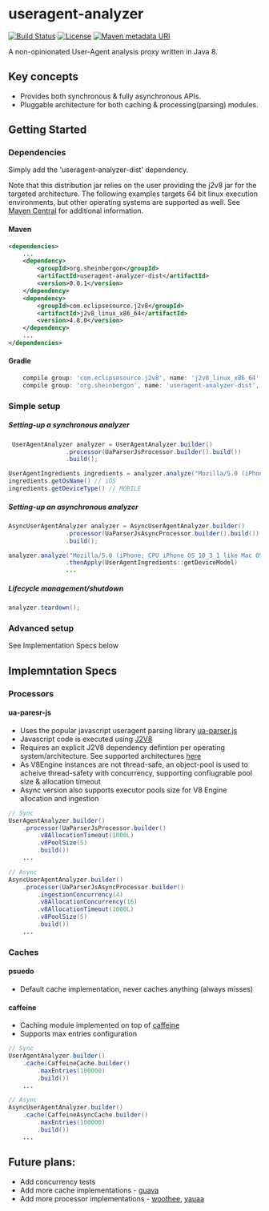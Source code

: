 # useragent-analyzer
[![Build Status](https://travis-ci.org/sheinbergon/governator-vault.svg?branch=master)](https://travis-ci.org/sheinbergon/useragent-analyzer) [![License](https://img.shields.io/badge/License-MIT-blue.svg)](https://opensource.org/licenses/MIT) [![Maven metadata URI](https://img.shields.io/maven-metadata/v/http/central.maven.org/maven2/org/sheinbergon/useragent-analyzer/maven-metadata.xml.svg)](https://img.shields.io/maven-metadata/v/http/central.maven.org/maven2/org/sheinbergon/useragent-analyzer)

A non-opinionated User-Agent analysis proxy written in Java 8.

## Key concepts
- Provides both synchronous & fully asynchronous APIs.  
- Pluggable architecture for both caching & processing(parsing) modules.

## Getting Started

### Dependencies

Simply add the 'useragent-analyzer-dist' dependency.

Note that this distribution jar relies on the user providing the j2v8 jar for the targeted architecture.
The following examples targets 64 bit linux execution environments, but other operating systems are
supported as well. See [Maven Central](https://mvnrepository.com/artifact/com.eclipsesource.j2v8) for additional information. 

#### Maven
```xml
<dependencies>
    ...
    <dependency>
        <groupId>org.sheinbergon</groupId>
        <artifactId>useragent-analyzer-dist</artifactId>
        <version>0.0.1</version>
    </dependency>
    <dependency>
        <groupId>com.eclipsesource.j2v8</groupId>
        <artifactId>j2v8_linux_x86_64</artifactId>
        <version>4.8.0</version>
    </dependency>    
    ...
</dependencies>

```
#### Gradle
```groovy
    compile group: 'com.eclipsesource.j2v8', name: 'j2v8_linux_x86_64', version: '4.8.0'
    compile group: 'org.sheinbergon', name: 'useragent-analyzer-dist', version: '0.0.1'
```
### Simple setup
##### Setting-up a synchronous analyzer
```java
 UserAgentAnalyzer analyzer = UserAgentAnalyzer.builder()
                .processor(UaParserJsProcessor.builder().build())
                .build();

UserAgentIngredients ingredients = analyzer.analyze("Mozilla/5.0 (iPhone; CPU iPhone OS 10_3_1 like Mac OS X) AppleWebKit/603.1.30 (KHTML, like Gecko) Version/10.0 Mobile/14E304 Safari/602.1")
ingredients.getOsName() // iOS
ingredients.getDeviceType() // MOBILE
```
##### Setting-up an asynchronous analyzer
```java
AsyncUserAgentAnalyzer analyzer = AsyncUserAgentAnalyzer.builder()
                .processor(UaParserJsAsyncProcessor.builder().build())
                .build();

analyzer.analyze("Mozilla/5.0 (iPhone; CPU iPhone OS 10_3_1 like Mac OS X) AppleWebKit/603.1.30 (KHTML, like Gecko) Version/10.0 Mobile/14E304 Safari/602.1")
                .thenApply(UserAgentIngredients::getDeviceModel)
                ...               
```
##### Lifecycle management/shutdown
```java
analyzer.teardown();
```

### Advanced setup

See Implementation Specs below


## Implemntation Specs
### Processors
#### ua-paresr-js
- Uses the popular javascript useragent parsing library [ua-parser.js](https://github.com/faisalman/ua-parser-js)
- Javascript code is executed using [J2V8](https://github.com/eclipsesource/J2V8)
- Requires an explicit J2V8 dependency defintion per operating system/architecture. See supported architectures [here](https://mvnrepository.com/artifact/com.eclipsesource.j2v8)
- As V8Engine instances are not thread-safe, an object-pool is used to acheive thread-safety with concurrency, supporting confiugrable pool size & allocation timeout
- Async version also supports executor pools size for V8 Engine allocation and ingestion
```java
// Sync
UserAgentAnalyzer.builder()
    .processor(UaParserJsProcessor.builder()
        .v8AllocationTimeout(1000L)
        .v8PoolSize(5)
        .build())
    ...

// Async
AsyncUserAgentAnalyzer.builder()
    .processor(UaParserJsAsyncProcessor.builder()           
        .ingestionConcurrency(4)
        .v8AllocationConcurrency(16)
        .v8AllocationTimeout(1000L)
        .v8PoolSize(5)
        .build())
    ...
```

### Caches
#### psuedo
- Default cache implementation, never caches anything (always misses)
#### caffeine
- Caching module implemented on top of [caffeine](https://github.com/ben-manes/caffeine)
- Supports max entries configuration
```java
// Sync
UserAgentAnalyzer.builder()
    .cache(CaffeineCache.builder()
        .maxEntries(100000)
        .build())
    ...

// Async
AsyncUserAgentAnalyzer.builder()
    .cache(CaffeineAsyncCache.builder()
        .maxEntries(100000)
        .build())
    ...
```

## Future plans:
- Add concurrency tests 
- Add more cache implementations - [guava](https://github.com/google/guava/wiki/CachesExplained)
- Add more processor implementations - [woothee](https://github.com/woothee/woothee), [yauaa](https://github.com/nielsbasjes/yauaa)
